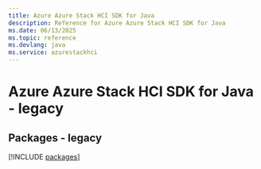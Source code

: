 ```yaml
---
title: Azure Azure Stack HCI SDK for Java
description: Reference for Azure Azure Stack HCI SDK for Java
ms.date: 06/13/2025
ms.topic: reference
ms.devlang: java
ms.service: azurestackhci
---
```

# Azure Azure Stack HCI SDK for Java - legacy
## Packages - legacy
[!INCLUDE [packages](azure-stack-hci-index.md)]